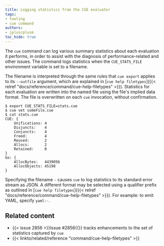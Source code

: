 ```yaml
---
title: Logging statistics from the CUE evaluator
tags:
- tooling
- cue command
authors:
- jpluscplusm
toc_hide: true
---
```


The `cue` command can log various summary statistics about each evaluation it
performs, in order to assist with the diagnosis of performance-related and
other issues. The command logs statistics when the `CUE_STATS_FILE` environment
variable is set to a filename.

The filename is interpreted through the same rules that `cue export` applies to
its `--outfile` argument, which are explained in
[`cue help filetypes`]({{< relref "docs/reference/command/cue-help-filetypes" >}}).
Statistics for each evaluation are written into the named file using the file's
implied data format.
The file is overwritten on each `cue` invocation, without confirmation.

```text { title="TERMINAL" codeToCopy="ZXhwb3J0IENVRV9TVEFUU19GSUxFPXN0YXRzLmN1ZQpjdWUgdmV0IHNvbWVGaWxlLmN1ZQpjYXQgc3RhdHMuY3Vl" }
$ export CUE_STATS_FILE=stats.cue
$ cue vet someFile.cue
$ cat stats.cue
CUE: {
	Unifications: 4
	Disjuncts:    4
	Conjuncts:    4
	Freed:        4
	Reused:       2
	Allocs:       2
	Retained:     0
}
Go: {
	AllocBytes:   4439056
	AllocObjects: 45198
}
```

Specifying the filename `-` causes `cue` to log statistics to its standard error stream as JSON.
A different format may be selected using a qualifier prefix as outlined in
[`cue help filetypes`]({{< relref "docs/reference/command/cue-help-filetypes" >}}).
For example: to emit YAML, specify `yaml:-`.

<!-- TODO: what do the emitted stats mean?
## Interpreting the statistics
-->

## Related content

- {{< issue 2856 >}}Issue #2856{{</issue>}} tracks enhancements to the set of statistics captured by `cue`
- {{< linkto/related/reference "command/cue-help-filetypes" >}}
